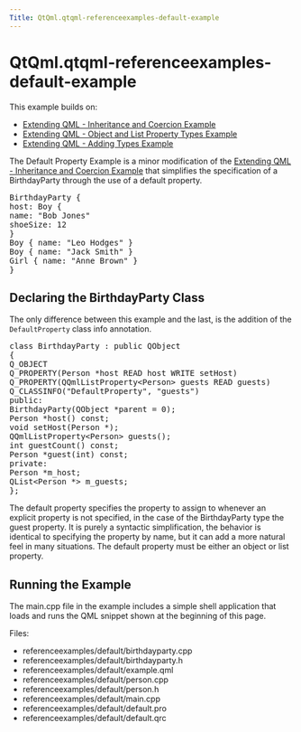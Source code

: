 ```yaml
---
Title: QtQml.qtqml-referenceexamples-default-example
---
```


# QtQml.qtqml-referenceexamples-default-example

<span class="subtitle"></span>
<!-- $$$referenceexamples/default-description -->
<p>This example builds on:</p>
<ul>
<li><a href="https://developer.ubuntu.comapps/qml/sdk-15.04.6/QtQml.referenceexamples-coercion/">Extending QML - Inheritance and Coercion Example</a></li>
<li><a href="https://developer.ubuntu.comapps/qml/sdk-15.04.6/QtQml.referenceexamples-properties/">Extending QML - Object and List Property Types Example</a></li>
<li><a href="https://developer.ubuntu.comapps/qml/sdk-15.04.6/QtQml.referenceexamples-adding/">Extending QML - Adding Types Example</a></li>
</ul>
<p>The Default Property Example is a minor modification of the <a href="https://developer.ubuntu.comapps/qml/sdk-15.04.6/QtQml.referenceexamples-coercion/">Extending QML - Inheritance and Coercion Example</a> that simplifies the specification of a BirthdayParty through the use of a default property.</p>
<pre class="qml"><span class="type">BirthdayParty</span> {
<span class="name">host</span>: <span class="name">Boy</span> {
<span class="name">name</span>: <span class="string">&quot;Bob Jones&quot;</span>
<span class="name">shoeSize</span>: <span class="number">12</span>
}
<span class="type">Boy</span> { <span class="name">name</span>: <span class="string">&quot;Leo Hodges&quot;</span> }
<span class="type">Boy</span> { <span class="name">name</span>: <span class="string">&quot;Jack Smith&quot;</span> }
<span class="type">Girl</span> { <span class="name">name</span>: <span class="string">&quot;Anne Brown&quot;</span> }
}</pre>
<h2 id="declaring-the-birthdayparty-class">Declaring the BirthdayParty Class</h2>
<p>The only difference between this example and the last, is the addition of the <code>DefaultProperty</code> class info annotation.</p>
<pre class="cpp"><span class="keyword">class</span> BirthdayParty : <span class="keyword">public</span> <span class="type">QObject</span>
{
Q_OBJECT
Q_PROPERTY(Person <span class="operator">*</span>host READ host WRITE setHost)
Q_PROPERTY(<span class="type">QQmlListProperty</span><span class="operator">&lt;</span>Person<span class="operator">&gt;</span> guests READ guests)
Q_CLASSINFO(<span class="string">&quot;DefaultProperty&quot;</span><span class="operator">,</span> <span class="string">&quot;guests&quot;</span>)
<span class="keyword">public</span>:
BirthdayParty(<span class="type">QObject</span> <span class="operator">*</span>parent <span class="operator">=</span> <span class="number">0</span>);
Person <span class="operator">*</span>host() <span class="keyword">const</span>;
<span class="type">void</span> setHost(Person <span class="operator">*</span>);
<span class="type">QQmlListProperty</span><span class="operator">&lt;</span>Person<span class="operator">&gt;</span> guests();
<span class="type">int</span> guestCount() <span class="keyword">const</span>;
Person <span class="operator">*</span>guest(<span class="type">int</span>) <span class="keyword">const</span>;
<span class="keyword">private</span>:
Person <span class="operator">*</span>m_host;
<span class="type">QList</span><span class="operator">&lt;</span>Person <span class="operator">*</span><span class="operator">&gt;</span> m_guests;
};</pre>
<p>The default property specifies the property to assign to whenever an explicit property is not specified, in the case of the BirthdayParty type the guest property. It is purely a syntactic simplification, the behavior is identical to specifying the property by name, but it can add a more natural feel in many situations. The default property must be either an object or list property.</p>
<h2 id="running-the-example">Running the Example</h2>
<p>The main.cpp file in the example includes a simple shell application that loads and runs the QML snippet shown at the beginning of this page.</p>
<p>Files:</p>
<ul>
<li>referenceexamples/default/birthdayparty.cpp</li>
<li>referenceexamples/default/birthdayparty.h</li>
<li>referenceexamples/default/example.qml</li>
<li>referenceexamples/default/person.cpp</li>
<li>referenceexamples/default/person.h</li>
<li>referenceexamples/default/main.cpp</li>
<li>referenceexamples/default/default.pro</li>
<li>referenceexamples/default/default.qrc</li>
</ul>
<!-- @@@referenceexamples/default -->
